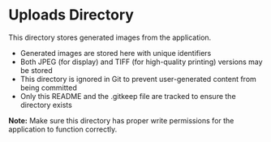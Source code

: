 # Uploads Directory

This directory stores generated images from the application.

- Generated images are stored here with unique identifiers
- Both JPEG (for display) and TIFF (for high-quality printing) versions may be stored
- This directory is ignored in Git to prevent user-generated content from being committed
- Only this README and the .gitkeep file are tracked to ensure the directory exists

**Note:** Make sure this directory has proper write permissions for the application to function correctly. 